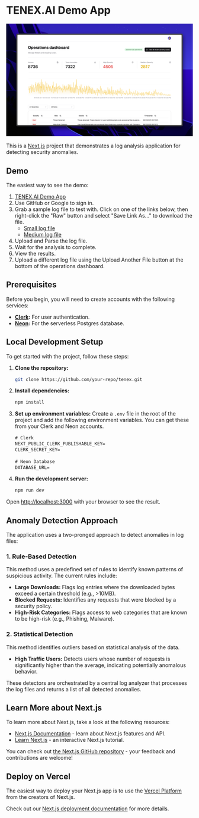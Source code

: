# TENEX.AI Demo App

![TENEX.AI Demo Screenshot](./public/screenshot.png)

This is a [Next.js](https://nextjs.org) project that demonstrates a log analysis application for detecting security anomalies.

## Demo

The easiest way to see the demo:

1. [TENEX.AI Demo App](https://tenex-eight.vercel.app/)
2. Use GitHub or Google to sign in.
3. Grab a sample log file to test with. Click on one of the links below, then right-click the "Raw" button and select "Save Link As..." to download the file.
   - [Small log file](./samples/data-small.log)
   - [Medium log file](./samples/data-medium.log)
4. Upload and Parse the log file.
5. Wait for the analysis to complete.
6. View the results.
7. Upload a different log file using the Upload Another File button at the bottom of the operations dashboard.

## Prerequisites

Before you begin, you will need to create accounts with the following services:

- **[Clerk](https://clerk.com/):** For user authentication.
- **[Neon](https://neon.tech/):** For the serverless Postgres database.

## Local Development Setup

To get started with the project, follow these steps:

1.  **Clone the repository:**

    ```bash
    git clone https://github.com/your-repo/tenex.git
    ```

2.  **Install dependencies:**

    ```bash
    npm install
    ```

3.  **Set up environment variables:**
    Create a `.env` file in the root of the project and add the following environment variables. You can get these from your Clerk and Neon accounts.

    ```
    # Clerk
    NEXT_PUBLIC_CLERK_PUBLISHABLE_KEY=
    CLERK_SECRET_KEY=

    # Neon Database
    DATABASE_URL=
    ```

4.  **Run the development server:**
    ```bash
    npm run dev
    ```

Open [http://localhost:3000](http://localhost:3000) with your browser to see the result.

## Anomaly Detection Approach

The application uses a two-pronged approach to detect anomalies in log files:

### 1. Rule-Based Detection

This method uses a predefined set of rules to identify known patterns of suspicious activity. The current rules include:

- **Large Downloads:** Flags log entries where the downloaded bytes exceed a certain threshold (e.g., >10MB).
- **Blocked Requests:** Identifies any requests that were blocked by a security policy.
- **High-Risk Categories:** Flags access to web categories that are known to be high-risk (e.g., Phishing, Malware).

### 2. Statistical Detection

This method identifies outliers based on statistical analysis of the data.

- **High Traffic Users:** Detects users whose number of requests is significantly higher than the average, indicating potentially anomalous behavior.

These detectors are orchestrated by a central log analyzer that processes the log files and returns a list of all detected anomalies.

## Learn More about Next.js

To learn more about Next.js, take a look at the following resources:

- [Next.js Documentation](https://nextjs.org/docs) - learn about Next.js features and API.
- [Learn Next.js](https://nextjs.org/learn) - an interactive Next.js tutorial.

You can check out [the Next.js GitHub repository](https://github.com/vercel/next.js) - your feedback and contributions are welcome!

## Deploy on Vercel

The easiest way to deploy your Next.js app is to use the [Vercel Platform](https://vercel.com/new?utm_medium=default-template&filter=next.js&utm_source=create-next-app&utm_campaign=create-next-app-readme) from the creators of Next.js.

Check out our [Next.js deployment documentation](https://nextjs.org/docs/app/building-your-application/deploying) for more details.
